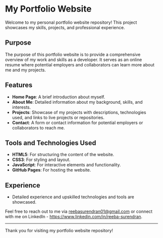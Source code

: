 # My Portfolio Website

Welcome to my personal portfolio website repository! This project showcases my skills, projects, and professional experience.

## Purpose

The purpose of this portfolio website is to provide a comprehensive overview of my work and skills as a developer. It serves as an online resume where potential employers and collaborators can learn more about me and my projects.

## Features

- **Home Page**: A brief introduction about myself.
- **About Me**: Detailed information about my background, skills, and interests.
- **Projects**: Showcase of my projects with descriptions, technologies used, and links to live projects or repositories.
- **Contact**: A form or contact information for potential employers or collaborators to reach me.

## Tools and Technologies Used

- **HTML5**: For structuring the content of the website.
- **CSS3**: For styling and layout.
- **JavaScript**: For interactive elements and functionality.
- **GitHub Pages**: For hosting the website.

## Experience
- Detailed experience and upskilled technologies and tools are showcased.


Feel free to reach out to me via reebasurendran01@gmail.com or connect with me on LinkedIn - https://www.linkedin.com/in/reeba-surendran.

---

Thank you for visiting my portfolio website repository!
